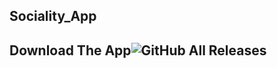 ## Sociality_App


## Download The App![GitHub All Releases](https://img.shields.io/github/downloads/HusseinMohamed99/Socialite/total?color=green)
